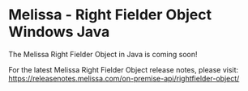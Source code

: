 # Melissa - Right Fielder Object Windows Java

The Melissa Right Fielder Object in Java is coming soon!

For the latest Melissa Right Fielder Object release notes, please visit: https://releasenotes.melissa.com/on-premise-api/rightfielder-object/
